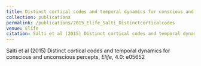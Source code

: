```yaml
---
title: Distinct cortical codes and temporal dynamics for conscious and unconscious percepts
collection: publications
permalink: /publications/2015_Elife_Salti_Distinctcorticalcodes
venue: Elife
citation: Salti et al (2015) Distinct cortical codes and temporal dynamics for conscious and unconscious percepts, <i>Elife</i>, 4.0: e05652
---
```

Salti et al (2015) Distinct cortical codes and temporal dynamics for conscious and unconscious percepts, <i>Elife</i>, 4.0: e05652
